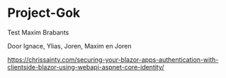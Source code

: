 # Project-Gok

Test Maxim Brabants

Door Ignace, Ylias, Joren, Maxim en Joren

https://chrissainty.com/securing-your-blazor-apps-authentication-with-clientside-blazor-using-webapi-aspnet-core-identity/

